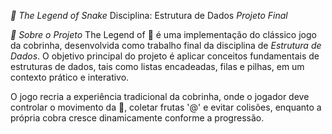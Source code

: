 *🐍 The Legend of Snake*
Disciplina: Estrutura de Dados
_Projeto Final_

*📖 Sobre o Projeto*
The Legend of 🐍 é uma implementação do clássico jogo da cobrinha, desenvolvida como trabalho final da disciplina de _Estrutura de Dados_.
O objetivo principal do projeto é aplicar conceitos fundamentais de estruturas de dados, tais como listas encadeadas, filas e pilhas, em um contexto prático e interativo.

O jogo recria a experiência tradicional da cobrinha, onde o jogador deve controlar o movimento da 🐍, coletar frutas '@' e evitar colisões, enquanto a própria cobra cresce dinamicamente conforme a progressão.
